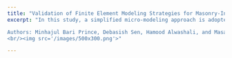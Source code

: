 ```yaml
---
title: "Validation of Finite Element Modeling Strategies for Masonry-Infilled RC Frames: Experimental Comparison and Parametric Analysis of Masonry Stiffness Effects Under Lateral Loads"
excerpt: "In this study, a simplified micro-modeling approach is adopted for finite element analysis. The masonry and concrete components are modeled using the Drucker–Prager and Concrete Damage Plasticity (CDP) models, respectively, while a bilinear steel model is employed to represent the reinforcement behavior. The interfaces between brick–brick and frame–brick are simulated using surface-based cohesive interactions. The primary objective of this research is to establish a robust finite element modeling (FEM) strategy and validate it against experimental data obtained from Professor Maeda’s laboratory at Tohoku University. Additionally, a parametric study is conducted to investigate the influence of varying masonry infill stiffness on the global behavior of reinforced concrete (RC) frames subjected to lateral loading. The manuscript of this research is currently under review in a peer-reviewed journal.

Authors: Minhajul Bari Prince, Debasish Sen, Hamood Alwashali, and Masaki Maeda
<br/><img src='/images/500x300.png'>"

---
```


